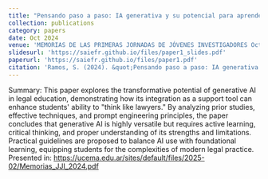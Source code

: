 ```yaml
---
title: "Pensando paso a paso: IA generativa y su potencial para aprender Derecho"
collection: publications
category: papers
date: Oct 2024
venue: 'MEMORIAS DE LAS PRIMERAS JORNADAS DE JÓVENES INVESTIGADORES Octubre | 2024 https://ucema.edu.ar/sites/default/files/2025-02/Memorias_JJI_2024.pdf'
slidesurl: 'https://saiefr.github.io/files/paper1_slides.pdf'
paperurl: 'https://saiefr.github.io/files/paper1.pdf'
citation: 'Ramos, S. (2024). &quot;Pensando paso a paso: IA generativa y su potencial para aprender Derecho.&quot; <i>MEMORIAS DE LAS PRIMERAS JORNADAS DE JÓVENES INVESTIGADORES Octubre | 2024</i>.'
---
```

Summary: This paper explores the transformative potential of generative AI in legal education, demonstrating how its integration as a support tool can enhance students' ability to "think like lawyers." By analyzing prior studies, effective techniques, and prompt engineering principles, the paper concludes that generative AI is highly versatile but requires active learning, critical thinking, and proper understanding of its strengths and limitations. Practical guidelines are proposed to balance AI use with foundational learning, equipping students for the complexities of modern legal practice. 
Presented in: https://ucema.edu.ar/sites/default/files/2025-02/Memorias_JJI_2024.pdf
